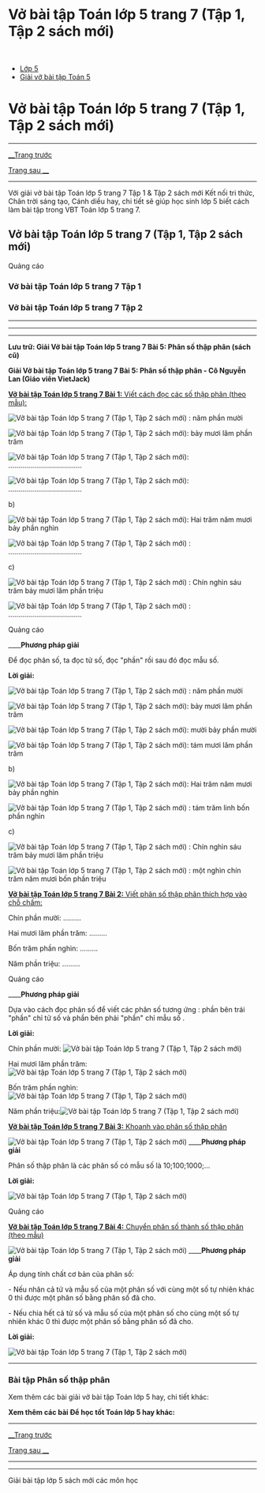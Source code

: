 # Vở bài tập Toán lớp 5 trang 7 (Tập 1, Tập 2 sách mới)

﻿

  * [Lớp 5](https://vietjack.com/series/lop-5.jsp)
  * [Giải vở bài tập Toán 5](https://vietjack.com/giai-vo-bai-tap-toan-5/index.jsp)



# Vở bài tập Toán lớp 5 trang 7 (Tập 1, Tập 2 sách mới)

* * *

[__Trang trước](https://vietjack.com/giai-vo-bai-tap-toan-5/bai-4-on-tap-so-sanh-hai-phan-so-tiep-theo.jsp)

[Trang sau __](https://vietjack.com/giai-vo-bai-tap-toan-5/bai-6-luyen-tap.jsp)

* * *

Với giải vở bài tập Toán lớp 5 trang 7 Tập 1 & Tập 2 sách mới Kết nối tri thức, Chân trời sáng tạo, Cánh diều hay, chi tiết sẽ giúp học sinh lớp 5 biết cách làm bài tập trong VBT Toán lớp 5 trang 7.

## Vở bài tập Toán lớp 5 trang 7 (Tập 1, Tập 2 sách mới)

Quảng cáo

### Vở bài tập Toán lớp 5 trang 7 Tập 1

### Vở bài tập Toán lớp 5 trang 7 Tập 2

* * *

* * *

* * *

**Lưu trữ: Giải Vở bài tập Toán lớp 5 trang 7 Bài 5: Phân số thập phân (sách cũ)**

**Giải Vở bài tập Toán lớp 5 trang 7 Bài 5: Phân số thập phân - Cô Nguyễn Lan (Giáo viên VietJack)**

[**Vở bài tập Toán lớp 5 trang 7 Bài 1:** Viết cách đọc các số thập phân (theo mẫu): ](https://vietjack.com/giai-vo-bai-tap-toan-5/bai-1-trang-7-vbt-toan-5-tap-1.jsp)

![Vở bài tập Toán lớp 5 trang 7 \(Tập 1, Tập 2 sách mới\)](https://vietjack.com/giai-vo-bai-tap-toan-5/images/bai-1-trang-7-vbt-toan-5-tap-1.PNG) : năm phần mười

![Vở bài tập Toán lớp 5 trang 7 \(Tập 1, Tập 2 sách mới\)](https://vietjack.com/giai-vo-bai-tap-toan-5/images/bai-1-trang-7-vbt-toan-5-tap-1-1.PNG): bảy mươi lăm phần trăm

![Vở bài tập Toán lớp 5 trang 7 \(Tập 1, Tập 2 sách mới\)](https://vietjack.com/giai-vo-bai-tap-toan-5/images/bai-1-trang-7-vbt-toan-5-tap-1-2.PNG): ……………………………….

![Vở bài tập Toán lớp 5 trang 7 \(Tập 1, Tập 2 sách mới\)](https://vietjack.com/giai-vo-bai-tap-toan-5/images/bai-1-trang-7-vbt-toan-5-tap-1-3.PNG): ……………………………….

b)

![Vở bài tập Toán lớp 5 trang 7 \(Tập 1, Tập 2 sách mới\)](https://vietjack.com/giai-vo-bai-tap-toan-5/images/bai-1-trang-7-vbt-toan-5-tap-1-4.PNG): Hai trăm năm mươi bảy phần nghìn

![Vở bài tập Toán lớp 5 trang 7 \(Tập 1, Tập 2 sách mới\)](https://vietjack.com/giai-vo-bai-tap-toan-5/images/bai-1-trang-7-vbt-toan-5-tap-1-5.PNG) : ……………………………….

c)

![Vở bài tập Toán lớp 5 trang 7 \(Tập 1, Tập 2 sách mới\)](https://vietjack.com/giai-vo-bai-tap-toan-5/images/bai-1-trang-7-vbt-toan-5-tap-1-6.PNG) : Chín nghìn sáu trăm bảy mươi lăm phần triệu

![Vở bài tập Toán lớp 5 trang 7 \(Tập 1, Tập 2 sách mới\)](https://vietjack.com/giai-vo-bai-tap-toan-5/images/bai-1-trang-7-vbt-toan-5-tap-1-7.PNG) : ……………………………….

Quảng cáo

____**Phương pháp giải**

Để đọc phân số, ta đọc tử số, đọc "phần" rồi sau đó đọc mẫu số.

**Lời giải:**

![Vở bài tập Toán lớp 5 trang 7 \(Tập 1, Tập 2 sách mới\)](https://vietjack.com/giai-vo-bai-tap-toan-5/images/bai-1-trang-7-vbt-toan-5-tap-1.PNG) : năm phần mười

![Vở bài tập Toán lớp 5 trang 7 \(Tập 1, Tập 2 sách mới\)](https://vietjack.com/giai-vo-bai-tap-toan-5/images/bai-1-trang-7-vbt-toan-5-tap-1-1.PNG): bảy mươi lăm phần trăm

![Vở bài tập Toán lớp 5 trang 7 \(Tập 1, Tập 2 sách mới\)](https://vietjack.com/giai-vo-bai-tap-toan-5/images/bai-1-trang-7-vbt-toan-5-tap-1-2.PNG): mười bảy phần mười

![Vở bài tập Toán lớp 5 trang 7 \(Tập 1, Tập 2 sách mới\)](https://vietjack.com/giai-vo-bai-tap-toan-5/images/bai-1-trang-7-vbt-toan-5-tap-1-3.PNG): tám mươi lăm phần trăm

b)

![Vở bài tập Toán lớp 5 trang 7 \(Tập 1, Tập 2 sách mới\)](https://vietjack.com/giai-vo-bai-tap-toan-5/images/bai-1-trang-7-vbt-toan-5-tap-1-4.PNG): Hai trăm năm mươi bảy phần nghìn

![Vở bài tập Toán lớp 5 trang 7 \(Tập 1, Tập 2 sách mới\)](https://vietjack.com/giai-vo-bai-tap-toan-5/images/bai-1-trang-7-vbt-toan-5-tap-1-5.PNG) : tám trăm linh bốn phần nghìn

c)

![Vở bài tập Toán lớp 5 trang 7 \(Tập 1, Tập 2 sách mới\)](https://vietjack.com/giai-vo-bai-tap-toan-5/images/bai-1-trang-7-vbt-toan-5-tap-1-6.PNG) : Chín nghìn sáu trăm bảy mươi lăm phần triệu

![Vở bài tập Toán lớp 5 trang 7 \(Tập 1, Tập 2 sách mới\)](https://vietjack.com/giai-vo-bai-tap-toan-5/images/bai-1-trang-7-vbt-toan-5-tap-1-7.PNG) : một nghìn chín trăm năm mươi bốn phần triệu

[**Vở bài tập Toán lớp 5 trang 7 Bài 2:** Viết phân số thập phân thích hợp vào chỗ chấm: ](https://vietjack.com/giai-vo-bai-tap-toan-5/bai-2-trang-7-vbt-toan-5-tap-1.jsp)

Chín phần mười: ………

Hai mươi lăm phần trăm: ………

Bốn trăm phần nghìn: ………

Năm phần triệu: ………

Quảng cáo

____**Phương pháp giải**

Dựa vào cách đọc phân số để viết các phân số tương ứng : phần bên trái "phần" chỉ tử số và phần bên phải "phần" chỉ mẫu số .

**Lời giải:**

Chín phần mười: ![Vở bài tập Toán lớp 5 trang 7 \(Tập 1, Tập 2 sách mới\)](https://vietjack.com/giai-vo-bai-tap-toan-5/images/bai-2-trang-7-vbt-toan-5-tap-1.PNG)

Hai mươi lăm phần trăm:![Vở bài tập Toán lớp 5 trang 7 \(Tập 1, Tập 2 sách mới\)](https://vietjack.com/giai-vo-bai-tap-toan-5/images/bai-2-trang-7-vbt-toan-5-tap-1-1.PNG)

Bốn trăm phần nghìn: ![Vở bài tập Toán lớp 5 trang 7 \(Tập 1, Tập 2 sách mới\)](https://vietjack.com/giai-vo-bai-tap-toan-5/images/bai-2-trang-7-vbt-toan-5-tap-1-2.PNG)

Năm phần triệu:![Vở bài tập Toán lớp 5 trang 7 \(Tập 1, Tập 2 sách mới\)](https://vietjack.com/giai-vo-bai-tap-toan-5/images/bai-2-trang-7-vbt-toan-5-tap-1-3.PNG)

[**Vở bài tập Toán lớp 5 trang 7 Bài 3:** Khoanh vào phân số thập phân ](https://vietjack.com/giai-vo-bai-tap-toan-5/bai-3-trang-7-vbt-toan-5-tap-1.jsp)

![Vở bài tập Toán lớp 5 trang 7 \(Tập 1, Tập 2 sách mới\)](https://vietjack.com/giai-vo-bai-tap-toan-5/images/bai-3-trang-7-vbt-toan-5-tap-1.PNG) ____**Phương pháp giải**

Phân số thập phân là các phân số có mẫu số là 10;100;1000;...

**Lời giải:**

![Vở bài tập Toán lớp 5 trang 7 \(Tập 1, Tập 2 sách mới\)](https://vietjack.com/giai-vo-bai-tap-toan-5/images/bai-3-trang-7-vbt-toan-5-tap-1-1.PNG)

Quảng cáo

[**Vở bài tập Toán lớp 5 trang 7 Bài 4:** Chuyển phân số thành số thập phân (theo mẫu) ](https://vietjack.com/giai-vo-bai-tap-toan-5/bai-4-trang-7-vbt-toan-5-tap-1.jsp)

![Vở bài tập Toán lớp 5 trang 7 \(Tập 1, Tập 2 sách mới\)](https://vietjack.com/giai-vo-bai-tap-toan-5/images/2022-bai-4-trang-7-vbt-toan-5-tap-1-sua2022.PNG) ____**Phương pháp giải**

Áp dụng tính chất cơ bản của phân số:

\- Nếu nhân cả tử và mẫu số của một phân số với cùng một số tự nhiên khác 0 thì được một phân số bằng phân số đã cho.

\- Nếu chia hết cả tử số và mẫu số của một phân số cho cùng một số tự nhiên khác 0 thì được một phân số bằng phân số đã cho.

**Lời giải:**

![Vở bài tập Toán lớp 5 trang 7 \(Tập 1, Tập 2 sách mới\)](https://vietjack.com/giai-vo-bai-tap-toan-5/images/bai-4-trang-7-vbt-toan-5-tap-1-1.PNG)

* * *

### **Bài tập Phân số thập phân**

Xem thêm các bài giải vở bài tập Toán lớp 5 hay, chi tiết khác:

**Xem thêm các bài Để học tốt Toán lớp 5 hay khác:**

* * *

[__Trang trước](https://vietjack.com/giai-vo-bai-tap-toan-5/bai-4-on-tap-so-sanh-hai-phan-so-tiep-theo.jsp)

[Trang sau __](https://vietjack.com/giai-vo-bai-tap-toan-5/bai-6-luyen-tap.jsp)

* * *

* * *

Giải bài tập lớp 5 sách mới các môn học
